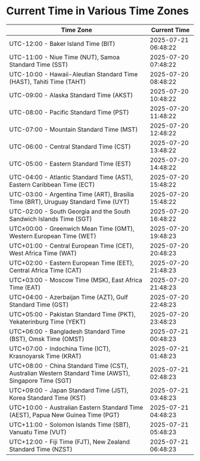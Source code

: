 # Current Time in Various Time Zones

| Time Zone | Current Time |
|-----------|--------------|
| UTC-12:00 - Baker Island Time (BIT) | 2025-07-21 06:48:22 |
| UTC-11:00 - Niue Time (NUT), Samoa Standard Time (SST) | 2025-07-20 07:48:22 |
| UTC-10:00 - Hawaii-Aleutian Standard Time (HAST), Tahiti Time (TAHT) | 2025-07-20 08:48:22 |
| UTC-09:00 - Alaska Standard Time (AKST) | 2025-07-20 10:48:22 |
| UTC-08:00 - Pacific Standard Time (PST) | 2025-07-20 11:48:22 |
| UTC-07:00 - Mountain Standard Time (MST) | 2025-07-20 12:48:22 |
| UTC-06:00 - Central Standard Time (CST) | 2025-07-20 13:48:22 |
| UTC-05:00 - Eastern Standard Time (EST) | 2025-07-20 14:48:22 |
| UTC-04:00 - Atlantic Standard Time (AST), Eastern Caribbean Time (ECT) | 2025-07-20 15:48:22 |
| UTC-03:00 - Argentina Time (ART), Brasília Time (BRT), Uruguay Standard Time (UYT) | 2025-07-20 15:48:22 |
| UTC-02:00 - South Georgia and the South Sandwich Islands Time (SGT) | 2025-07-20 16:48:22 |
| UTC±00:00 - Greenwich Mean Time (GMT), Western European Time (WET) | 2025-07-20 19:48:23 |
| UTC+01:00 - Central European Time (CET), West Africa Time (WAT) | 2025-07-20 20:48:23 |
| UTC+02:00 - Eastern European Time (EET), Central Africa Time (CAT) | 2025-07-20 21:48:23 |
| UTC+03:00 - Moscow Time (MSK), East Africa Time (EAT) | 2025-07-20 21:48:23 |
| UTC+04:00 - Azerbaijan Time (AZT), Gulf Standard Time (GST) | 2025-07-20 22:48:23 |
| UTC+05:00 - Pakistan Standard Time (PKT), Yekaterinburg Time (YEKT) | 2025-07-20 23:48:23 |
| UTC+06:00 - Bangladesh Standard Time (BST), Omsk Time (OMST) | 2025-07-21 00:48:23 |
| UTC+07:00 - Indochina Time (ICT), Krasnoyarsk Time (KRAT) | 2025-07-21 01:48:23 |
| UTC+08:00 - China Standard Time (CST), Australian Western Standard Time (AWST), Singapore Time (SGT) | 2025-07-21 02:48:23 |
| UTC+09:00 - Japan Standard Time (JST), Korea Standard Time (KST) | 2025-07-21 03:48:23 |
| UTC+10:00 - Australian Eastern Standard Time (AEST), Papua New Guinea Time (PGT) | 2025-07-21 04:48:23 |
| UTC+11:00 - Solomon Islands Time (SBT), Vanuatu Time (VUT) | 2025-07-21 05:48:23 |
| UTC+12:00 - Fiji Time (FJT), New Zealand Standard Time (NZST) | 2025-07-21 06:48:23 |
